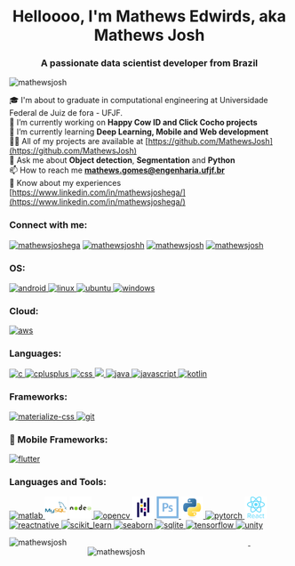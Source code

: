 <h1 align="center">Helloooo, I'm Mathews Edwirds, aka Mathews Josh</h1>
<h3 align="center">A passionate data scientist developer from Brazil</h3>

<p align="left"> <img src="https://komarev.com/ghpvc/?username=mathewsjosh&label=Profile%20views&color=0e75b6&style=flat" alt="mathewsjosh" /> </p>
</p>

🎓 I'm about to graduate in computational engineering at Universidade Federal de Juiz de fora - UFJF. <br>
🔭 I’m currently working on **Happy Cow ID and Click Cocho projects** <br>
🌱 I’m currently learning **Deep Learning, Mobile and Web development** <br>
👨‍💻 All of my projects are available at [https://github.com/MathewsJosh](https://github.com/MathewsJosh) <br>
💬 Ask me about **Object detection**, **Segmentation** and **Python** <br>
📫 How to reach me **mathews.gomes@engenharia.ufjf.br** <br>
📄 Know about my experiences [https://www.linkedin.com/in/mathewsjoshega/](https://www.linkedin.com/in/mathewsjoshega/) <br>

<h3 align="left">Connect with me:</h3>
<p align="left">
<a href="https://linkedin.com/in/mathewsjoshega" target="blank"><img align="center" src="https://raw.githubusercontent.com/rahuldkjain/github-profile-readme-generator/master/src/images/icons/Social/linked-in-alt.svg" alt="mathewsjoshega" height="30" width="40" /></a>
<a href="https://fb.com/mathewsjoshh" target="blank"><img align="center" src="https://raw.githubusercontent.com/rahuldkjain/github-profile-readme-generator/master/src/images/icons/Social/facebook.svg" alt="mathewsjoshh" height="30" width="40" /></a>
<a href="https://instagram.com/mathewsjosh" target="blank"><img align="center" src="https://raw.githubusercontent.com/rahuldkjain/github-profile-readme-generator/master/src/images/icons/Social/instagram.svg" alt="mathewsjosh" height="30" width="40" /></a>
<a href="https://www.youtube.com/c/mathewsjosh" target="blank"><img align="center" src="https://raw.githubusercontent.com/rahuldkjain/github-profile-readme-generator/master/src/images/icons/Social/youtube.svg" alt="mathewsjosh" height="30" width="40" /></a>
</p>

<h3 align="left">OS:</h3>
<p align="left">
  <a href="https://developer.android.com" target="_blank" rel="noreferrer"> <img src="https://img.shields.io/badge/Android-3DDC84?style=for-the-badge&logo=android&logoColor=white" alt="android"/> </a> 
  <a href="https://www.linux.org/" target="_blank" rel="noreferrer"> <img src="https://img.shields.io/badge/Linux-FCC624?style=for-the-badge&logo=linux&logoColor=black" alt="linux"/> </a> 
  <a href="https://ubuntu.com/" target="_blank" rel="noreferrer"> <img src="https://img.shields.io/badge/Ubuntu-E95420?style=for-the-badge&logo=ubuntu&logoColor=white" alt="ubuntu"/> </a> 
  <a href="https://www.microsoft.com/pt-br" target="_blank" rel="noreferrer"> <img src="https://img.shields.io/badge/Windows-0078D6?style=for-the-badge&logo=windows&logoColor=white" alt="windows"/> </a>
</p>

<h3 align="left">Cloud:</h3>
<p align="left">
  <a href="https://aws.amazon.com" target="_blank" rel="noreferrer"> <img src="https://img.shields.io/badge/Amazon_AWS-FF9900?style=for-the-badge&logo=amazonaws&logoColor=white" alt="aws"/> </a> 
</p>

<h3 align="left">Languages:</h3>
<p align="left">
  <a href="https://www.cprogramming.com/" target="_blank" rel="noreferrer"> <img src="https://img.shields.io/badge/C-00599C?style=for-the-badge&logo=c&logoColor=white" alt="c"</a> 
  <a href="https://www.cplusplus.com/" target="_blank" rel="noreferrer"> <img src="https://img.shields.io/badge/C%2B%2B-00599C?style=for-the-badge&logo=c%2B%2B&logoColor=white" alt="cplusplus"/> </a> 
  <a href="https://developer.mozilla.org/pt-BR/docs/Web/CSS/" target="_blank" rel="noreferrer"> <img src="https://img.shields.io/badge/CSS3-1572B6?style=for-the-badge&logo=css3&logoColor=white" alt="css"/> </a>
  <a href="https://developer.mozilla.org/pt-BR/docs/Web/HTML" target="_blank" rel="noreferrer"> <img src="https://img.shields.io/badge/HTML5-E34F26?style=for-the-badge&logo=html5&logoColor=white"/> </a>
  <a href="https://www.java.com" target="_blank" rel="noreferrer"> <img src="https://img.shields.io/badge/Java-ED8B00?style=for-the-badge&logo=java&logoColor=white" alt="java"/> </a> 
  <a href="https://developer.mozilla.org/en-US/docs/Web/JavaScript" target="_blank" rel="noreferrer"> <img src="https://img.shields.io/badge/JavaScript-323330?style=for-the-badge&logo=javascript&logoColor=F7DF1E" alt="javascript"/> </a> 
  <a href="https://kotlinlang.org" target="_blank" rel="noreferrer"> <img src="https://img.shields.io/badge/Kotlin-0095D5?&style=for-the-badge&logo=kotlin&logoColor=white" alt="kotlin"/> </a> 
</p>
  


<h3 align="left">Frameworks:</h3>
<p align="left">
  <a href="https://materializecss.com/getting-started.html" target="_blank" rel="noreferrer"> <img src="https://img.shields.io/badge/-materialize--css-ff69b4?style=for-the-badge&logo=materialize--css&logoColor=white" alt="materialize-css"/> </a>
  <a href="https://git-scm.com/" target="_blank" rel="noreferrer"> <img src="https://img.shields.io/badge/Git-F05032?style=for-the-badge&logo=git&logoColor=white" alt="git"/></a>   
</p>

<h3 align="left">📱 Mobile Frameworks:</h3>
<p align="left">
  <a href="https://flutter.dev" target="_blank" rel="noreferrer"> <img src="https://img.shields.io/badge/Flutter-02569B?style=for-the-badge&logo=flutter&logoColor=white" alt="flutter"/> </a> 
</p>
  
 

<h3 align="left">Languages and Tools:</h3>
<p align="left"> 
  
  
  
  
  
  
  <a href="https://www.mathworks.com/" target="_blank" rel="noreferrer"> <img src="https://logo-marque.com/wp-content/uploads/2020/12/MATLAB-Embleme.png" alt="matlab" width="40" height="40"/> </a> 
  <a href="https://www.mysql.com/" target="_blank" rel="noreferrer"> <img src="https://raw.githubusercontent.com/devicons/devicon/master/icons/mysql/mysql-original-wordmark.svg" alt="mysql" width="40" height="40"/> </a> 
  <a href="https://nodejs.org" target="_blank" rel="noreferrer"> <img src="https://raw.githubusercontent.com/devicons/devicon/master/icons/nodejs/nodejs-original-wordmark.svg" alt="nodejs" width="40" height="40"/> </a> 
  <a href="https://opencv.org/" target="_blank" rel="noreferrer"> <img src="https://www.vectorlogo.zone/logos/opencv/opencv-icon.svg" alt="opencv" width="40" height="40"/> </a> 
  <a href="https://pandas.pydata.org/" target="_blank" rel="noreferrer"> <img src="https://raw.githubusercontent.com/devicons/devicon/2ae2a900d2f041da66e950e4d48052658d850630/icons/pandas/pandas-original.svg" alt="pandas" width="40" height="40"/> </a> 
  <a href="https://www.photoshop.com/en" target="_blank" rel="noreferrer"> <img src="https://raw.githubusercontent.com/devicons/devicon/master/icons/photoshop/photoshop-line.svg" alt="photoshop" width="40" height="40"/> </a> 
  <a href="https://www.python.org" target="_blank" rel="noreferrer"> <img src="https://raw.githubusercontent.com/devicons/devicon/master/icons/python/python-original.svg" alt="python" width="40" height="40"/> </a> 
  <a href="https://pytorch.org/" target="_blank" rel="noreferrer"> <img src="https://www.vectorlogo.zone/logos/pytorch/pytorch-icon.svg" alt="pytorch" width="40" height="40"/> </a> 
  <a href="https://reactjs.org/" target="_blank" rel="noreferrer"> <img src="https://raw.githubusercontent.com/devicons/devicon/master/icons/react/react-original-wordmark.svg" alt="react" width="40" height="40"/> </a> 
  <a href="https://reactnative.dev/" target="_blank" rel="noreferrer"> <img src="https://reactnative.dev/img/header_logo.svg" alt="reactnative" width="40" height="40"/> </a> 
  <a href="https://scikit-learn.org/" target="_blank" rel="noreferrer"> <img src="https://upload.wikimedia.org/wikipedia/commons/0/05/Scikit_learn_logo_small.svg" alt="scikit_learn" width="40" height="40"/> </a> 
  <a href="https://seaborn.pydata.org/" target="_blank" rel="noreferrer"> <img src="https://seaborn.pydata.org/_images/logo-mark-lightbg.svg" alt="seaborn" width="40" height="40"/> </a> 
  <a href="https://www.sqlite.org/" target="_blank" rel="noreferrer"> <img src="https://www.vectorlogo.zone/logos/sqlite/sqlite-icon.svg" alt="sqlite" width="40" height="40"/> </a> 
  <a href="https://www.tensorflow.org" target="_blank" rel="noreferrer"> <img src="https://www.vectorlogo.zone/logos/tensorflow/tensorflow-icon.svg" alt="tensorflow" width="40" height="40"/> </a> 
  <a href="https://unity.com/" target="_blank" rel="noreferrer"> <img src="https://www.vectorlogo.zone/logos/unity3d/unity3d-icon.svg" alt="unity" width="40" height="40"/> </a> </p>

<p><a href="https://github.com/MathewsJosh"><img align="left" src="https://github-readme-stats.vercel.app/api?username=mathewsjosh&show_icons=true&locale=en&theme=buefy&title_color=000000&text_color=000000&icon_color=000000&hide_border=True&count_private=True&bg_color=EBF7F5,D4F1F2,BDEBF0,A6E4ED,8FDEEA" alt="mathewsjosh" style="width:430px;"/></p>

<p>&nbsp;<a href="https://github.com/MathewsJosh"><img align="right" src="https://github-readme-stats.vercel.app/api/top-langs?username=mathewsjosh&show_icons=true&locale=en&layout=compact&langs_count=6theme=buefy&hide=html,css&title_color=000000&text_color=000000&icon_color=000000&hide_border=True&bg_color=8FDEEA,A6E4ED,BDEBF0,D4F1F2,EBF7F5" alt="mathewsjosh" style="width:363px;" /></p>
